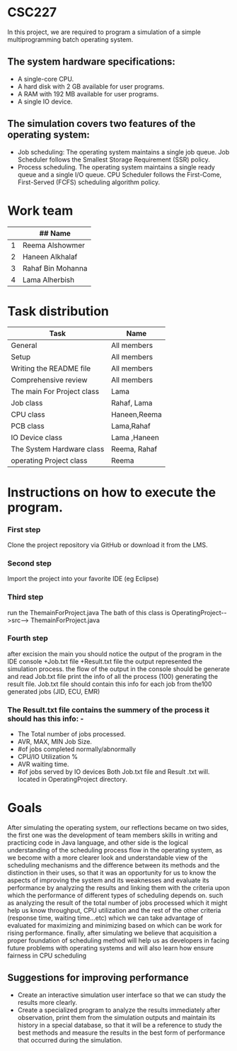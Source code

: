 # CSC227

In this project, we are required to program a simulation of a simple multiprogramming batch operating system. 

## The system hardware specifications:
* A single-core CPU.
* A hard disk with 2 GB available for user programs.
* A RAM with 192 MB available for user programs.
* A single IO device.

## The simulation covers two features of the operating system:
* Job scheduling: The operating system maintains a single job queue. Job Scheduler follows the Smallest Storage Requirement (SSR) policy.
* Process scheduling. The operating system maintains a single ready queue and a single I/O queue. CPU Scheduler follows the First-Come, First-Served (FCFS) scheduling algorithm policy.


# Work team

|  |   ## Name                  |    
| ------------- | ------------- | 
|1 |      Reema Alshowmer       |
|2 |      Haneen Alkhalaf       |          
|3 |      Rahaf Bin Mohanna     |        
|4 |      Lama Alherbish        |        


# Task distribution 

| Task                                       |       Name         |
| ------------- | ------------- | 
| General                                  | All members    |
| Setup                                     |All members     |
| Writing the README file        | All members    |
| Comprehensive review          | All members    |
The main For Project class    | Lama   |
| Job class                               | Rahaf, Lama   |
| CPU class                             |Haneen,Reema|
| PCB class                             | Lama,Rahaf  |
| IO Device class                     | Lama ,Haneen    |
| The System Hardware class | Reema, Rahaf |
| operating Project  class        | Reema     |



# Instructions on how to execute the program. 

### First step
Clone the project repository via GitHub or download it from the LMS.

### Second step
Import the project into your favorite IDE (eg Eclipse)

### Third step
run the ThemainForProject.java The bath of this class is
OperatingProject-->src--> ThemainForProject.java

### Fourth step
after excision the main you should notice the output of the program in the IDE console +Job.txt file +Result.txt file the output represented the simulation process.
the flow of the output in the console should be generate and read Job.txt file print the info of all the process (100) generating the result file.
Job.txt file should contain this info for each job from the100 generated jobs (JID, ECU, EMR)

### The Result.txt file contains the summery of the process it should has this info: -
* The Total number of jobs processed.
* AVR, MAX, MIN Job Size.
* #of jobs completed normally/abnormally 
* CPU/IO Utilization %
* AVR waiting time.
* #of jobs served by IO devices
Both Job.txt file and Result .txt will. located in OperatingProject directory.

# Goals

After simulating the operating system, our reflections became on two sides, the first one was the development of team members skills in writing and practicing code in Java language, and other side is the logical understanding of the scheduling process flow in the operating system, as we become with a more clearer look and understandable view of the scheduling mechanisms and the difference between its methods and the distinction in their uses, so that it was an opportunity for us to know the aspects of improving the system and its weaknesses and evaluate its performance by analyzing the results and linking them with the criteria upon which the performance of different types of scheduling depends on. such as analyzing the result of the total number of jobs processed which it might help us know throughput, CPU utilization and the rest of the other criteria (response time, waiting time…etc) which we can take advantage of evaluated for maximizing and minimizing based on which can be work for rising performance.
finally, after simulating we believe that acquisition a proper foundation of scheduling method will help us as developers in facing future problems with operating systems and will also learn how ensure fairness in CPU scheduling 

## Suggestions for improving performance

* Create an interactive simulation user interface so that we can study the results more clearly.
* Create a specialized program to analyze the results immediately after observation, print them from the simulation outputs and maintain its history in a special database, so that it will be a reference to study the best methods and measure the results in the best form of performance that occurred during the simulation.

